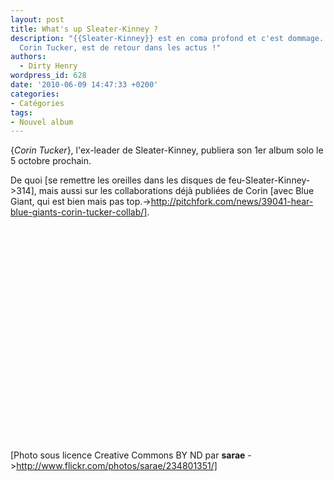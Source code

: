 ```yaml
---
layout: post
title: What's up Sleater-Kinney ?
description: "{{Sleater-Kinney}} est en coma profond et c'est dommage. Mais son ex-leader,
  Corin Tucker, est de retour dans les actus !"
authors:
  - Dirty Henry
wordpress_id: 628
date: '2010-06-09 14:47:33 +0200'
categories:
- Catégories
tags:
- Nouvel album
---
```

{*Corin Tucker*}, l'ex-leader de Sleater-Kinney, publiera son 1er album solo le 5 octobre prochain.

De quoi [se remettre les oreilles dans les disques de feu-Sleater-Kinney->314], mais aussi sur les collaborations déjà publiées de Corin [avec Blue Giant, qui est bien mais pas top.->http://pitchfork.com/news/39041-hear-blue-giants-corin-tucker-collab/].

<object width="425" height="344"><param name="movie" value="http://www.youtube.com/v/FbmZi_VS4ZM&hl=fr_FR&fs=1&"></param><param name="allowFullScreen" value="true"></param><param name="allowscriptaccess" value="always"></param><embed src="http://www.youtube.com/v/FbmZi_VS4ZM&hl=fr_FR&fs=1&" type="application/x-shockwave-flash" allowscriptaccess="always" allowfullscreen="true" width="425" height="344"></embed></object>

[Photo sous licence Creative Commons BY ND par __sarae__ ->http://www.flickr.com/photos/sarae/234801351/]
